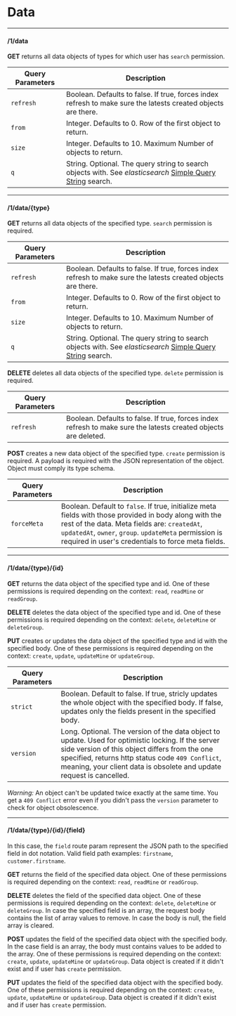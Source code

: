 # Data

---
#### /1/data

**GET** returns all data objects of types for which user has `search` permission.

Query Parameters | Description
-----------------|--------------
`refresh` | Boolean. Defaults to false. If true, forces index refresh to make sure the latests created objects are there.
`from` | Integer. Defaults to 0. Row of the first object to return.
`size` | Integer. Defaults to 10. Maximum Number of objects to return.
`q` | String. Optional. The query string to search objects with. See *elasticsearch* [Simple Query String](https://www.elastic.co/guide/en/elasticsearch/reference/6.2/query-dsl-simple-query-string-query.html) search.

---
#### /1/data/{type}

**GET** returns all data objects of the specified type. `search` permission is required.

Query Parameters | Description
-----------------|--------------
`refresh` | Boolean. Defaults to false. If true, forces index refresh to make sure the latests created objects are there.
`from` | Integer. Defaults to 0. Row of the first object to return.
`size` | Integer. Defaults to 10. Maximum Number of objects to return.
`q` | String. Optional. The query string to search objects with. See *elasticsearch* [Simple Query String](https://www.elastic.co/guide/en/elasticsearch/reference/6.2/query-dsl-simple-query-string-query.html) search.

**DELETE** deletes all data objects of the specified type. `delete` permission is required.

Query Parameters | Description
-----------------|--------------
`refresh` | Boolean. Defaults to false. If true, forces index refresh to make sure the latests created objects are deleted.

**POST** creates a new data object of the specified type. `create` permission is required. A payload is required with the JSON representation of the object. Object must comply its type schema.

Query Parameters | Description
-----------------|--------------
`forceMeta` | Boolean. Default to `false`. If true, initialize meta fields with those provided in body along with the rest of the data. Meta fields are: `createdAt`, `updatedAt`, `owner`, `group`. `updateMeta` permission is required in user's credentials to force meta fields.

---
#### /1/data/{type}/{id}

**GET** returns the data object of the specified type and id. One of these permissions is required depending on the context: `read`, `readMine` or `readGroup`.

**DELETE** deletes the data object of the specified type and id. One of these permissions is required depending on the context: `delete`, `deleteMine` or `deleteGroup`.

**PUT** creates or updates the data object of the specified type and id with the specified body. One of these permissions is required depending on the context: `create`, `update`, `updateMine` or `updateGroup`.

Query Parameters | Description
-----------------|--------------
`strict` | Boolean. Default to false. If true, stricly updates the whole object with the specified body. If false, updates only the fields present in the specified body.
`version` | Long. Optional. The version of the data object to update. Used for optimistic locking. If the server side version of this object differs from the one specified, returns http status code `409 Conflict`, meaning, your client data is obsolete and update request is cancelled.

*Warning:* An object can't be updated twice exactly at the same time. You get a `409 Conflict` error even if you didn't pass the `version` parameter to check for object obsolescence.

---
#### /1/data/{type}/{id}/{field}

In this case, the `field` route param represent the JSON path to the specified field in dot notation. Valid field path examples: `firstname`, `customer.firstname`.

**GET** returns the field of the specified data object. One of these permissions is required depending on the context: `read`, `readMine` or `readGroup`.

**DELETE** deletes the field of the specified data object. One of these permissions is required depending on the context: `delete`, `deleteMine` or `deleteGroup`. In case the specified field is an array, the request body contains the list of array values to remove. In case the body is null, the field array is cleared.

**POST** updates the field of the specified data object with the specified body. In the case field is an array, the body must contains values to be added to the array. One of these permissions is required depending on the context: `create`, `update`, `updateMine` or `updateGroup`. Data object is created if it didn't exist and if user has `create` permission.

**PUT** updates the field of the specified data object with the specified body. One of these permissions is required depending on the context: `create`, `update`, `updateMine` or `updateGroup`. Data object is created if it didn't exist and if user has `create` permission.
